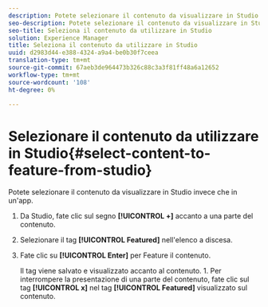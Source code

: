 ```yaml
---
description: Potete selezionare il contenuto da visualizzare in Studio invece che in un'app.
seo-description: Potete selezionare il contenuto da visualizzare in Studio invece che in un'app.
seo-title: Seleziona il contenuto da utilizzare in Studio
solution: Experience Manager
title: Seleziona il contenuto da utilizzare in Studio
uuid: d2983d44-e388-4324-a9a4-be0b30f7ceea
translation-type: tm+mt
source-git-commit: 67aeb3de964473b326c88c3a3f81ff48a6a12652
workflow-type: tm+mt
source-wordcount: '108'
ht-degree: 0%

---
```



# Selezionare il contenuto da utilizzare in Studio{#select-content-to-feature-from-studio}

Potete selezionare il contenuto da visualizzare in Studio invece che in un&#39;app.

1. Da Studio, fate clic sul segno **[!UICONTROL +]** accanto a una parte del contenuto.
1. Selezionare il tag **[!UICONTROL Featured]** nell&#39;elenco a discesa.
1. Fate clic su **[!UICONTROL Enter]** per Feature il contenuto.

   Il tag viene salvato e visualizzato accanto al contenuto. 1. Per interrompere la presentazione di una parte del contenuto, fate clic sul tag **[!UICONTROL x]** nel tag **[!UICONTROL Featured]** visualizzato sul contenuto.
